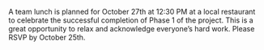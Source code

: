 A team lunch is planned for October 27th at 12:30 PM at a local restaurant to celebrate the successful completion of Phase 1 of the project. This is a great opportunity to relax and acknowledge everyone’s hard work. Please RSVP by October 25th.